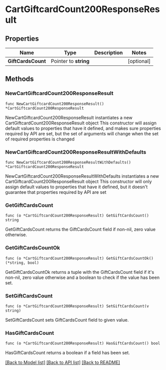 # CartGiftcardCount200ResponseResult

## Properties

Name | Type | Description | Notes
------------ | ------------- | ------------- | -------------
**GiftCardsCount** | Pointer to **string** |  | [optional] 

## Methods

### NewCartGiftcardCount200ResponseResult

`func NewCartGiftcardCount200ResponseResult() *CartGiftcardCount200ResponseResult`

NewCartGiftcardCount200ResponseResult instantiates a new CartGiftcardCount200ResponseResult object
This constructor will assign default values to properties that have it defined,
and makes sure properties required by API are set, but the set of arguments
will change when the set of required properties is changed

### NewCartGiftcardCount200ResponseResultWithDefaults

`func NewCartGiftcardCount200ResponseResultWithDefaults() *CartGiftcardCount200ResponseResult`

NewCartGiftcardCount200ResponseResultWithDefaults instantiates a new CartGiftcardCount200ResponseResult object
This constructor will only assign default values to properties that have it defined,
but it doesn't guarantee that properties required by API are set

### GetGiftCardsCount

`func (o *CartGiftcardCount200ResponseResult) GetGiftCardsCount() string`

GetGiftCardsCount returns the GiftCardsCount field if non-nil, zero value otherwise.

### GetGiftCardsCountOk

`func (o *CartGiftcardCount200ResponseResult) GetGiftCardsCountOk() (*string, bool)`

GetGiftCardsCountOk returns a tuple with the GiftCardsCount field if it's non-nil, zero value otherwise
and a boolean to check if the value has been set.

### SetGiftCardsCount

`func (o *CartGiftcardCount200ResponseResult) SetGiftCardsCount(v string)`

SetGiftCardsCount sets GiftCardsCount field to given value.

### HasGiftCardsCount

`func (o *CartGiftcardCount200ResponseResult) HasGiftCardsCount() bool`

HasGiftCardsCount returns a boolean if a field has been set.


[[Back to Model list]](../README.md#documentation-for-models) [[Back to API list]](../README.md#documentation-for-api-endpoints) [[Back to README]](../README.md)


